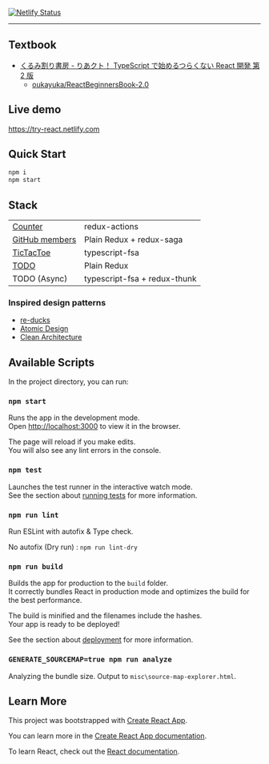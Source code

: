 [![Netlify Status](https://api.netlify.com/api/v1/badges/31a07445-a91f-4f7c-9803-0303061225e3/deploy-status)](https://app.netlify.com/sites/try-react/deploys)

---

## Textbook

- [くるみ割り書房 - りあクト！ TypeScript で始めるつらくない React 開発 第 2 版](https://booth.pm/ja/items/1312652)
  - [oukayuka/ReactBeginnersBook-2.0](https://github.com/oukayuka/ReactBeginnersBook-2.0)

## Live demo

<https://try-react.netlify.com>

## Quick Start

```sh
npm i
npm start
```

## Stack

|                                                                                                   |                              |
| ------------------------------------------------------------------------------------------------- | ---------------------------- |
| [Counter](https://github.com/oukayuka/ReactBeginnersBook-2.0/tree/master/10-redux/03-redux)       | redux-actions                |
| [GitHub members](https://github.com/oukayuka/ReactBeginnersBook-2.0/tree/master/11-async/03-saga) | Plain Redux + redux-saga     |
| [TicTacToe](https://reactjs.org/tutorial/tutorial.html)                                           | typescript-fsa               |
| [TODO](http://todomvc.com/examples/typescript-react/#/)                                           | Plain Redux                  |
| TODO (Async)                                                                                      | typescript-fsa + redux-thunk |

### Inspired design patterns

- [re-ducks](https://github.com/alexnm/re-ducks)
- [Atomic Design](https://patternlab.io/)
- [Clean Architecture](https://blog.cleancoder.com/uncle-bob/2012/08/13/the-clean-architecture.html)

## Available Scripts

In the project directory, you can run:

### `npm start`

Runs the app in the development mode.<br>
Open <http://localhost:3000> to view it in the browser.

The page will reload if you make edits.<br>
You will also see any lint errors in the console.

### `npm test`

Launches the test runner in the interactive watch mode.<br>
See the section about [running tests](https://facebook.github.io/create-react-app/docs/running-tests) for more information.

### `npm run lint`

Run ESLint with autofix & Type check.

No autofix (Dry run) : `npm run lint-dry`

### `npm run build`

Builds the app for production to the `build` folder.<br>
It correctly bundles React in production mode and optimizes the build for the best performance.

The build is minified and the filenames include the hashes.<br>
Your app is ready to be deployed!

See the section about [deployment](https://facebook.github.io/create-react-app/docs/deployment) for more information.

### `GENERATE_SOURCEMAP=true npm run analyze`

Analyzing the bundle size.
Output to `misc\source-map-explorer.html`.

## Learn More

This project was bootstrapped with [Create React App](https://github.com/facebook/create-react-app).

You can learn more in the [Create React App documentation](https://facebook.github.io/create-react-app/docs/getting-started).

To learn React, check out the [React documentation](https://reactjs.org/).
